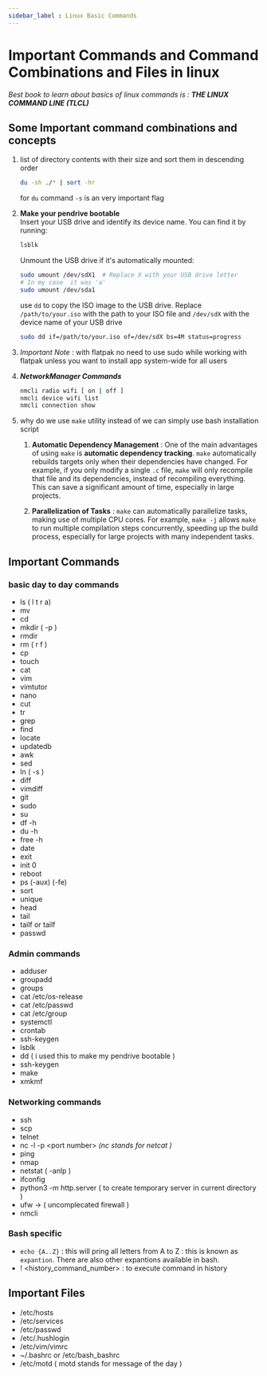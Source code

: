 ```yaml
---
sidebar_label : Linux Basic Commands 
---
```

# Important Commands and Command Combinations and Files in linux
_Best book to learn about basics of linux commands is :_
***THE LINUX COMMAND LINE (TLCL)***
## Some Important command combinations and concepts
1. list of directory  contents with their size and sort them in descending order
	```Bash
	du -sh ./* | sort -hr
	```
	for `du` command `-s`  is an very important flag  

2. **Make your pendrive bootable**   
Insert your USB drive and identify its device name. You can find it by running:

	```Bash
	lsblk
	```
	Unmount the USB drive if it's automatically mounted:  

	```Bash
	sudo umount /dev/sdX1  # Replace X with your USB drive letter
	# In my case  it was 'a'
	sudo umount /dev/sda1
	```
	use `dd` to copy the ISO image to the USB drive. Replace `/path/to/your.iso` with the path to your ISO file and `/dev/sdX` with the device name of your USB drive	
	```Bash
	sudo dd if=/path/to/your.iso of=/dev/sdX bs=4M status=progress
	```  

3. _Important Note_ : with flatpak no need to use sudo while working with flatpak unless you want to install app system-wide for all users  

4. ***NetworkManager Commands***
	```Bash
	nmcli radio wifi [ on | off ]
	nmcli device wifi list
	nmcli connection show
	```
	
5. why do we use `make` utility instead of  we can simply use bash installation script 
	1. **Automatic Dependency Management** : One of the main advantages of using `make` is **automatic dependency tracking**. `make` automatically rebuilds targets only when their dependencies have changed. For example, if you only modify a single `.c` file, `make` will only recompile that file and its dependencies, instead of recompiling everything. This can save a significant amount of time, especially in large projects.

	1. **Parallelization of Tasks** : `make` can automatically parallelize tasks, making use of multiple CPU cores. For example, `make -j` allows `make` to run multiple compilation steps concurrently, speeding up the build process, especially for large projects with many independent tasks.

## Important Commands  

### basic day to day commands 
* ls ( l t r a) 
* mv 
* cd 
* mkdir ( -p )
* rmdir 
* rm (  r f )
* cp
* touch 
* cat 
* vim 
* vimtutor
* nano
* cut
* tr
* grep
* find
* locate 
* updatedb
* awk
* sed
* ln ( -s ) 
* diff 
* vimdiff
* git
* sudo 
* su
* df -h  
* du -h
* free -h
* date
* exit 
* init 0 
* reboot 
* ps (-aux) (-fe)
* sort 
* unique
* head
* tail
* tailf or tailf
* passwd

### Admin commands 
* adduser
* groupadd
* groups
* cat /etc/os-release
* cat /etc/passwd
* cat /etc/group
* systemctl
* crontab
* ssh-keygen
* lsblk
* dd ( i used this to make my pendrive bootable ) 
* ssh-keygen
* make
* xmkmf

### Networking commands 
* ssh
* scp
* telnet
* nc -l -p \<port number>  _(nc stands for netcat )_
* ping
* nmap
* netstat ( -anlp )
* ifconfig
* python3 -m http.server  ( to create temporary server  in current directory ) 
* ufw → ( uncomplecated firewall ) 
* nmcli

### Bash specific 

* `echo {A..Z}` :  this will pring all letters from A to Z : this is known as `expantion`. There are also other expantions available in bash.
* ! \<history_command_number> : to execute command in history

## Important Files
* /etc/hosts
* /etc/services
* /etc/passwd
* /etc/.hushlogin
* /etc/vim/vimrc
* ~/.bashrc or /etc/bash_bashrc
* /etc/motd ( motd stands for message of the day ) 
